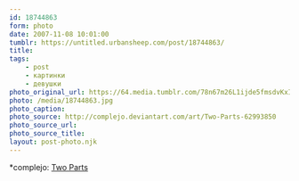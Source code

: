 ```yaml
---
id: 18744863
form: photo
date: 2007-11-08 10:01:00
tumblr: https://untitled.urbansheep.com/post/18744863/
title:
tags:
    - post
    - картинки
    - девушки
photo_original_url: https://64.media.tumblr.com/78n67m26L1ijde5fmsdvKxIw_1280.jpg
photo: /media/18744863.jpg
photo_caption: 
photo_source: http://complejo.deviantart.com/art/Two-Parts-62993850
photo_source_url:
photo_source_title:
layout: post-photo.njk
---
```


<p>*complejo: <a href="http://complejo.deviantart.com/art/Two-Parts-62993850">Two Parts</a></p>
